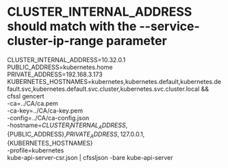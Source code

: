 # CLUSTER_INTERNAL_ADDRESS should match with the --service-cluster-ip-range parameter

CLUSTER_INTERNAL_ADDRESS=10.32.0.1 \
PUBLIC_ADDRESS=kubernetes.home \
PRIVATE_ADDRESS=192.168.3.173 \
KUBERNETES_HOSTNAMES=kubernetes,kubernetes.default,kubernetes.default.svc,kubernetes.default.svc.cluster,kubernetes.svc.cluster.local && \
cfssl gencert \
  -ca=../CA/ca.pem \
  -ca-key=../CA/ca-key.pem \
  -config=../CA/ca-config.json \
  -hostname=${CLUSTER_INTERNAL_ADDRESS},${PUBLIC_ADDRESS},${PRIVATE_ADDRESS},127.0.0.1,${KUBERNETES_HOSTNAMES} \
  -profile=kubernetes \
  kube-api-server-csr.json | cfssljson -bare kube-api-server
